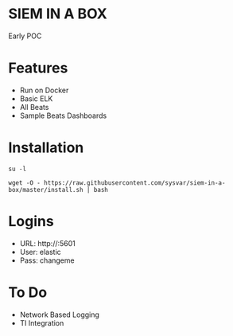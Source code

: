 # SIEM IN A BOX
Early POC

# Features
 - Run on Docker
 - Basic ELK
 - All Beats
 - Sample Beats Dashboards

# Installation
```
su -l

wget -O - https://raw.githubusercontent.com/sysvar/siem-in-a-box/master/install.sh | bash
```

# Logins
 - URL: http://<LOCAL IP>:5601
 - User: elastic
 - Pass: changeme

# To Do
 - Network Based Logging
 - TI Integration

